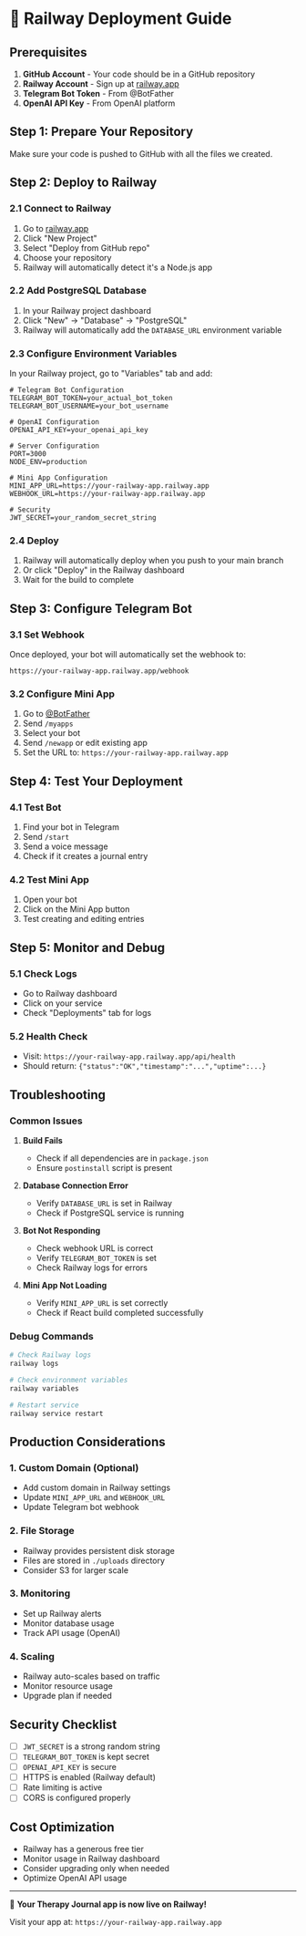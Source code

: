 # 🚀 Railway Deployment Guide

## Prerequisites

1. **GitHub Account** - Your code should be in a GitHub repository
2. **Railway Account** - Sign up at [railway.app](https://railway.app)
3. **Telegram Bot Token** - From @BotFather
4. **OpenAI API Key** - From OpenAI platform

## Step 1: Prepare Your Repository

Make sure your code is pushed to GitHub with all the files we created.

## Step 2: Deploy to Railway

### 2.1 Connect to Railway

1. Go to [railway.app](https://railway.app)
2. Click "New Project"
3. Select "Deploy from GitHub repo"
4. Choose your repository
5. Railway will automatically detect it's a Node.js app

### 2.2 Add PostgreSQL Database

1. In your Railway project dashboard
2. Click "New" → "Database" → "PostgreSQL"
3. Railway will automatically add the `DATABASE_URL` environment variable

### 2.3 Configure Environment Variables

In your Railway project, go to "Variables" tab and add:

```env
# Telegram Bot Configuration
TELEGRAM_BOT_TOKEN=your_actual_bot_token
TELEGRAM_BOT_USERNAME=your_bot_username

# OpenAI Configuration
OPENAI_API_KEY=your_openai_api_key

# Server Configuration
PORT=3000
NODE_ENV=production

# Mini App Configuration
MINI_APP_URL=https://your-railway-app.railway.app
WEBHOOK_URL=https://your-railway-app.railway.app

# Security
JWT_SECRET=your_random_secret_string
```

### 2.4 Deploy

1. Railway will automatically deploy when you push to your main branch
2. Or click "Deploy" in the Railway dashboard
3. Wait for the build to complete

## Step 3: Configure Telegram Bot

### 3.1 Set Webhook

Once deployed, your bot will automatically set the webhook to:
```
https://your-railway-app.railway.app/webhook
```

### 3.2 Configure Mini App

1. Go to [@BotFather](https://t.me/botfather)
2. Send `/myapps`
3. Select your bot
4. Send `/newapp` or edit existing app
5. Set the URL to: `https://your-railway-app.railway.app`

## Step 4: Test Your Deployment

### 4.1 Test Bot
1. Find your bot in Telegram
2. Send `/start`
3. Send a voice message
4. Check if it creates a journal entry

### 4.2 Test Mini App
1. Open your bot
2. Click on the Mini App button
3. Test creating and editing entries

## Step 5: Monitor and Debug

### 5.1 Check Logs
- Go to Railway dashboard
- Click on your service
- Check "Deployments" tab for logs

### 5.2 Health Check
- Visit: `https://your-railway-app.railway.app/api/health`
- Should return: `{"status":"OK","timestamp":"...","uptime":...}`

## Troubleshooting

### Common Issues

1. **Build Fails**
   - Check if all dependencies are in `package.json`
   - Ensure `postinstall` script is present

2. **Database Connection Error**
   - Verify `DATABASE_URL` is set in Railway
   - Check if PostgreSQL service is running

3. **Bot Not Responding**
   - Check webhook URL is correct
   - Verify `TELEGRAM_BOT_TOKEN` is set
   - Check Railway logs for errors

4. **Mini App Not Loading**
   - Verify `MINI_APP_URL` is set correctly
   - Check if React build completed successfully

### Debug Commands

```bash
# Check Railway logs
railway logs

# Check environment variables
railway variables

# Restart service
railway service restart
```

## Production Considerations

### 1. Custom Domain (Optional)
- Add custom domain in Railway settings
- Update `MINI_APP_URL` and `WEBHOOK_URL`
- Update Telegram bot webhook

### 2. File Storage
- Railway provides persistent disk storage
- Files are stored in `./uploads` directory
- Consider S3 for larger scale

### 3. Monitoring
- Set up Railway alerts
- Monitor database usage
- Track API usage (OpenAI)

### 4. Scaling
- Railway auto-scales based on traffic
- Monitor resource usage
- Upgrade plan if needed

## Security Checklist

- [ ] `JWT_SECRET` is a strong random string
- [ ] `TELEGRAM_BOT_TOKEN` is kept secret
- [ ] `OPENAI_API_KEY` is secure
- [ ] HTTPS is enabled (Railway default)
- [ ] Rate limiting is active
- [ ] CORS is configured properly

## Cost Optimization

- Railway has a generous free tier
- Monitor usage in Railway dashboard
- Consider upgrading only when needed
- Optimize OpenAI API usage

---

🎉 **Your Therapy Journal app is now live on Railway!**

Visit your app at: `https://your-railway-app.railway.app`
